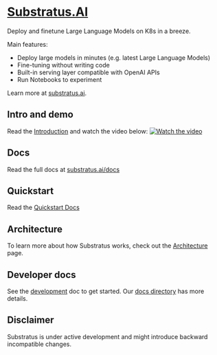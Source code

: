 # [Substratus.AI](https://www.substratus.ai)

Deploy and finetune Large Language Models on K8s in a breeze.

Main features:
* Deploy large models in minutes  (e.g. latest Large Language Models)
* Fine-tuning without writing code
* Built-in serving layer compatible with OpenAI APIs
* Run Notebooks to experiment

Learn more at [substratus.ai](https://www.substratus.ai).

## Intro and demo
Read the [Introduction](https://www.substratus.ai/docs/introduction) and
watch the video below:
[![Watch the video](https://img.youtube.com/vi/CLyXKJHIQ6A/hq2.jpg)](https://youtu.be/CLyXKJHIQ6A)

## Docs
Read the full docs at [substratus.ai/docs](https://www.substratus.ai/docs)

## Quickstart
Read the [Quickstart Docs](https://www.substratus.ai/docs/quickstart)

## Architecture
To learn more about how Substratus works, check out the [Architecture](https://www.substratus.ai/docs/architecture) page.

## Developer docs

See the [development](docs/development.md) doc to get started. Our [docs directory](docs/) has more details.

## Disclaimer

Substratus is under active development and might introduce backward incompatible changes.